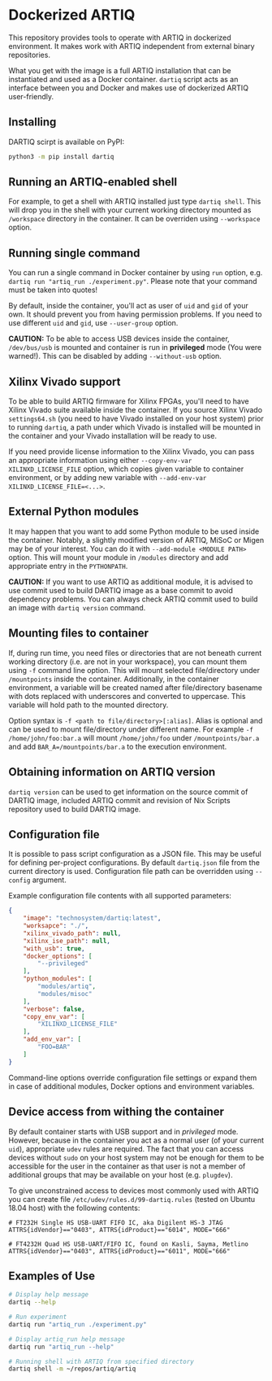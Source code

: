 Dockerized ARTIQ
===

This repository provides tools to operate with ARTIQ in dockerized environment. 
It makes work with ARTIQ independent from external binary repositories.

What you get with the image is a full ARTIQ installation that can be 
instantiated and used as a Docker container. `dartiq` script acts as an 
interface between you and Docker and makes use of dockerized ARTIQ 
user-friendly. 

## Installing

DARTIQ scirpt is available on PyPI:

```bash
python3 -m pip install dartiq
```

## Running an ARTIQ-enabled shell

For example, to get a shell with ARTIQ installed just type `dartiq shell`. 
This will drop you in the shell with your current working directory mounted as 
`/workspace` directory in the container. It can be overriden using `--workspace`
option.

## Running single command

You can run a single command in Docker container by using `run` option, 
e.g. `dartiq run "artiq_run ./experiment.py"`. Please note that your command 
must be taken into quotes!

By default, inside the container, you'll act as user of `uid` and `gid` of your 
own. It should prevent you from having permission problems. If you need to use 
different `uid` and `gid`, use `--user-group` option.

**CAUTION:** To be able to access USB devices inside the container, 
`/dev/bus/usb` is mounted and container is run in **privileged** mode 
(You were warned!). This can be disabled by adding `--without-usb` option.


## Xilinx Vivado support

To be able to build ARTIQ firmware for Xilinx FPGAs, you'll need to have Xilinx
Vivado suite available inside the container. 
If you source Xilinx Vivado `settings64.sh` (you need to have Vivado installed
on your host system) prior to running `dartiq`, a path under which Vivado is 
installed will be mounted in the container and your Vivado installation will be 
ready to use.

If you need provide license information to the Xilinx Vivado, you can pass an 
appropriate information using either `--copy-env-var XILINXD_LICENSE_FILE` 
option, which copies given variable to container environment, or by adding new 
variable with `--add-env-var XILINXD_LICENSE_FILE=<...>`.

## External Python modules

It may happen that you want to add some Python module to be used inside the 
container. Notably, a slightly modified version of ARTIQ, MiSoC or Migen may be 
of your interest. You can do it with `--add-module <MODULE PATH>` option. 
This will mount your module in `/modules` directory and add appropriate entry 
in the `PYTHONPATH`.

**CAUTION:** If you want to use ARTIQ as additional module, it is advised to use
commit used to build DARTIQ image as a base commit to avoid dependency problems.
You can always check ARTIQ commit used to build an image with `dartiq version`
command.

## Mounting files to container

If, during run time, you need files or directories that are not beneath current 
working directory (i.e. are not in your workspace), you can mount them using 
`-f` command line option. This will mount selected file/directory under 
`/mountpoints` inside the container. Additionally, in the container environment, 
a variable will be created named after file/directory basename with dots 
replaced with underscores and converted to uppercase. This variable will hold 
path to the mounted directory.

Option syntax is `-f <path to file/directory>[:alias]`. Alias is optional and 
can be used to mount file/directory under different name. For example 
`-f /home/john/foo:bar.a` will mount `/home/john/foo` under `/mountpoints/bar.a` 
and add `BAR_A=/mountpoints/bar.a` to the execution environment.

## Obtaining information on ARTIQ version

`dartiq version` can be used to get information on the source commit of DARTIQ
image, included ARTIQ commit and revision of Nix Scripts repository used to 
build DARTIQ image.

## Configuration file

It is possible to pass script configuration as a JSON file. This may be useful 
for defining per-project configurations. By default `dartiq.json` file from the
current directory is used. Configuration file path can be overridden using 
`--config` argument. 

Example configuration file contents with all supported parameters:

```json
{
    "image": "technosystem/dartiq:latest",
    "worksapce": "./",
    "xilinx_vivado_path": null,
    "xilinx_ise_path": null,
    "with_usb": true,
    "docker_options": [
        "--privileged"
    ],
    "python_modules": [
        "modules/artiq",
        "modules/misoc"
    ],
    "verbose": false,
    "copy_env_var": [
        "XILINXD_LICENSE_FILE"
    ],
    "add_env_var": [
        "FOO=BAR"
    ]
}
```

Command-line options override configuration file settings or expand them in case
of additional modules, Docker options and environment variables.

## Device access from withing the container

By default container starts with USB support and in *privileged* mode. However, 
because in the container you act as a normal user (of your current `uid`), 
appropriate `udev` rules are required. The fact that you can access devices 
without `sudo` on your host system may not be enough for them to be accessible 
for the user in the container as that user is not a member of additional groups 
that may be available on your host (e.g. `plugdev`).

To give unconstrained access to devices most commonly used with ARTIQ you can 
create file `/etc/udev/rules.d/99-dartiq.rules` (tested on Ubuntu 18.04 host) 
with the following contents:

```
# FT232H Single HS USB-UART FIFO IC, aka Digilent HS-3 JTAG
ATTRS{idVendor}=="0403", ATTRS{idProduct}=="6014", MODE="666"

# FT4232H Quad HS USB-UART/FIFO IC, found on Kasli, Sayma, Metlino
ATTRS{idVendor}=="0403", ATTRS{idProduct}=="6011", MODE="666"
```

## Examples of Use

```bash
# Display help message
dartiq --help

# Run experiment
dartiq run "artiq_run ./experiment.py"

# Display artiq_run help message
dartiq run "artiq_run --help"

# Running shell with ARTIQ from specified directory
dartiq shell -m ~/repos/artiq/artiq
```

